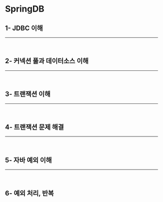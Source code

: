 # SpringDB

## 1- JDBC 이해

<hr><br>

## 2- 커넥션 풀과 데이터소스 이해

  <hr><br>

## 3- 트랜잭션 이해

  <hr><br>

## 4- 트랜잭션 문제 해결

<hr><br>

## 5- 자바 예외 이해

<hr><br>

## 6- 예외 처리, 반복 
